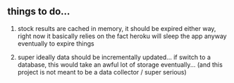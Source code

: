 ## things to do...

1. stock results are cached in memory, it should be expired either way, right now it basically relies on the fact heroku will sleep the app anyway eventually to expire things
    
2. super ideally data should be incrementally updated... if switch to a database, this would take an awful lot of storage eventually... (and this project is not meant to be a data collector / super serious)

